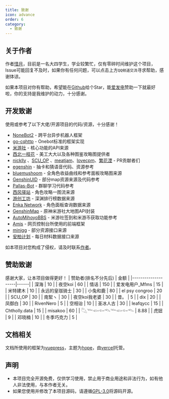 ```yaml
---
title: 致谢
icon: advance
order: 6
category:
  - 致谢
---
```


## 关于作者
作者[惜月](https://github.com/CMHopeSunshine)，目前是一名大四学生，学业较繁忙，仅有零碎时间维护这个项目，Issue可能回复不及时，如果你有任何问题，可以点击上方`QQ频道交流`寻求帮助，感谢体谅。

如果本项目对你有帮助，希望能在[Github](https://github.com/CMHopeSunshine/LittlePaimon)给个Star，能[爱发电](https://afdian.net/a/cherishmoons)赞助一下就最好啦，你的支持是我维护的动力，十分感谢。

## 开发致谢
使用或参考了以下大佬/开源项目的代码/资源，十分感谢！
- [NoneBot2](https://github.com/nonebot/nonebot2) - 跨平台异步机器人框架
- [go-cqhttp](https://github.com/Mrs4s/go-cqhttp) - Onebot标准的框架实现
- [米游社](https://bbs.mihoyo.com/) - 核心功能的API来源
- [西北一枝花](https://github.com/Nwflower) - 美工大大以及各种图鉴攻略图提供者
- [nicklly](https://github.com/nicklly) 、[SCU_OP](https://github.com/SCUOP) 、[meatjam](https://github.com/meatjam)、[lovecpm](https://github.com/lovecpm)、[繁花湮](https://github.com/linworld) - PR贡献者们
- [egenshin](https://github.com/pcrbot/erinilis-modules/tree/master/egenshin) - 抽卡和猜语音代码、资源参考
- [bluemushoom](https://bbs.nga.cn/nuke.php?func=ucp&uid=62861898) - 全角色收益曲线和参考面板攻略图来源
- [GenshinUID](https://github.com/KimigaiiWuyi/GenshinUID) - 部分map资源来源及代码参考
- [Pallas-Bot](https://github.com/InvoluteHell/Pallas-Bot/tree/master/src/plugins/repeater) - 群聊学习代码参考
- [西风驿站](https://bbs.mihoyo.com/ys/collection/307224) - 角色攻略一图流来源
- [游创工坊](https://space.bilibili.com/176858937) - 深渊排行榜数据来源
- [Enka Network](https://enka.shinshin.moe/) - 角色面板查询数据来源
- [GenshinMap](https://github.com/MingxuanGame/GenshinMap) - 原神米游社大地图API封装
- [AutoMihoyoBBS](https://github.com/Womsxd/AutoMihoyoBBS) - 米游社签到和米游币获取功能参考
- [Amis](https://github.com/baidu/amis) - 网页控制台所使用的前端框架
- [minigg](https://www.minigg.cn/) - 部分资源接口来源
- [安柏计划](https://ambr.top/chs) - 每日材料数据接口来源

如本项目对您构成了侵权，请及时联系[作者](https://github.com/CMHopeSunshine)。


## 赞助致谢
感谢大家，让本项目做得更好！
| 赞助者(排名不分先后)        | 金额   |
|--------------------|------|
| 深海                 | 10   |
| 夜空koi              | 60   |
| 情话                 | 150  |
| 爱发电用户_Mfms         | 15   |
| 米特建木               | 10   |
| 永远的皇珈骑士            | 30   |
| 小兔和鹿               | 80   |
| el psy congroo     | 20   |
| SCU_OP             | 30   |
| 南絮ヽ                | 30   |
| 夜空koi我老婆           | 30   |
| 昔。                 | 5    |
| dix                | 20   |
| 凤御白                | 30   |
| RivenNero          | 5    |
| 空相诒                | 10   |
| 圣冰人古               | 30   |
| leafqycc           | 15   |
| Chtholly.data      | 15   |
| misakoo            | 60   |
| 𓆡𓆝𓆟𓆜𓆞𓆝𓆟𓆜𓆞 | 8.88 |
| 虎妞                 | 9    |
| 邓晓楠                 | 10    |
| 冬季巧克力                 | 5    |


## 文档相关
文档所使用的框架为[vuepress](https://github.com/vuejs/vuepress)，主题为[hope](https://github.com/vuepress-theme-hope/vuepress-theme-hope)，由[vercel](https://vercel.com/)托管。


## 声明
- 本项目完全开源免费，仅供学习使用，禁止用于商业用途和非法行为，如有他人非法使用，与本作者无关。
- 如果您使用并修改了本项目源码，请遵循[GPL-3.0](https://github.com/CMHopeSunshine/LittlePaimon/blob/Bot/LICENSE)将源码开源。
